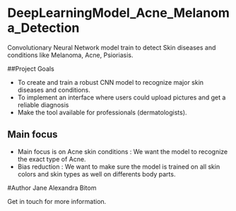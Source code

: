 # DeepLearningModel_Acne_Melanoma_Detection
Convolutionary Neural Network model train to detect Skin diseases and conditions like Melanoma, Acne, Psioriasis.

##Project Goals 
- To create and train a robust CNN model to recognize major skin diseases and conditions.
- To implement an interface where users could upload pictures and get a reliable diagnosis
- Make the tool available for professionals (dermatologists).

## Main focus
- Main focus is on Acne skin conditions : We want the model to recognize the exact type of Acne.
- Bias reduction : We want to make sure the model is trained on all skin colors and skin types as well on differents body parts.

#Author
Jane Alexandra Bitom

Get in touch for more information.
